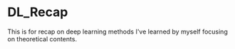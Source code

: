 # DL_Recap
This is for recap on deep learning methods I've learned by myself focusing on theoretical contents.
